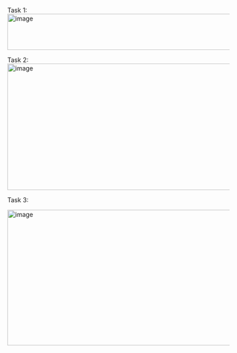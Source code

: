 Task 1: 
<img width="1032" height="82" alt="image" src="https://github.com/user-attachments/assets/c8c928ea-0dca-46a1-b1a2-fbe1899a1739" />

Task 2:
<img width="1017" height="287" alt="image" src="https://github.com/user-attachments/assets/6fe6a1ab-e099-46af-b6fe-14558b0042b5" />

Task 3:

<img width="1019" height="308" alt="image" src="https://github.com/user-attachments/assets/da5b02c5-2285-42e2-903a-b8d6c93bcd57" />
